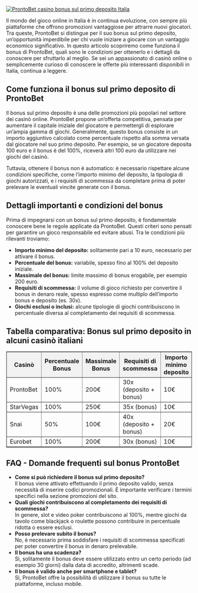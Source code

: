 [![ProntoBet casino bonus sul primo deposito Italia](https://123-caf.pages.dev/gitsignup.png)](https://vrmoo.ru/Bt82HjjY)

<p>Il mondo del gioco online in Italia è in continua evoluzione, con sempre più piattaforme che offrono promozioni vantaggiose per attrarre nuovi giocatori. Tra queste, ProntoBet si distingue per il suo bonus sul primo deposito, un’opportunità imperdibile per chi vuole iniziare a giocare con un vantaggio economico significativo. In questo articolo scopriremo come funziona il bonus di ProntoBet, quali sono le condizioni per ottenerlo e i dettagli da conoscere per sfruttarlo al meglio. Se sei un appassionato di casinò online o semplicemente curioso di conoscere le offerte più interessanti disponibili in Italia, continua a leggere.</p>  <h2>Come funziona il bonus sul primo deposito di ProntoBet</h2> <p>Il bonus sul primo deposito è una delle promozioni più popolari nel settore dei casinò online. ProntoBet propone un’offerta competitiva, pensata per aumentare il capitale iniziale del giocatore e permettergli di esplorare un’ampia gamma di giochi. Generalmente, questo bonus consiste in un importo aggiuntivo calcolato come percentuale rispetto alla somma versata dal giocatore nel suo primo deposito. Per esempio, se un giocatore deposita 100 euro e il bonus è del 100%, riceverà altri 100 euro da utilizzare nei giochi del casinò.</p> <p>Tuttavia, ottenere il bonus non è automatico: è necessario rispettare alcune condizioni specifiche, come l’importo minimo del deposito, la tipologia di giochi autorizzati, e i requisiti di scommessa da completare prima di poter prelevare le eventuali vincite generate con il bonus.</p>  <h2>Dettagli importanti e condizioni del bonus</h2> <p>Prima di impegnarsi con un bonus sul primo deposito, è fondamentale conoscere bene le regole applicate da ProntoBet. Questi criteri sono pensati per garantire un gioco responsabile ed evitare abusi. Tra le condizioni più rilevanti troviamo:</p> <ul>   <li><strong>Importo minimo del deposito:</strong> solitamente pari a 10 euro, necessario per attivare il bonus.</li>   <li><strong>Percentuale del bonus:</strong> variabile, spesso fino al 100% del deposito iniziale.</li>   <li><strong>Massimale del bonus:</strong> limite massimo di bonus erogabile, per esempio 200 euro.</li>   <li><strong>Requisiti di scommessa:</strong> il volume di gioco richiesto per convertire il bonus in denaro reale, spesso espresso come multiplo dell’importo bonus e deposito (es. 30x).</li>   <li><strong>Giochi esclusi o inclusi:</strong> alcune tipologie di giochi contribuiscono in percentuale diversa al completamento dei requisiti di scommessa.</li> </ul>  <h2>Tabella comparativa: Bonus sul primo deposito in alcuni casinò italiani</h2> <table border="1" cellpadding="8" cellspacing="0" style="border-collapse: collapse; width: 100%; max-width: 600px;">   <thead>     <tr style="background-color: #f2f2f2;">       <th>Casinò</th>       <th>Percentuale Bonus</th>       <th>Massimale Bonus</th>       <th>Requisiti di scommessa</th>       <th>Importo minimo deposito</th>     </tr>   </thead>   <tbody>     <tr>       <td>ProntoBet</td>       <td>100%</td>       <td>200€</td>       <td>30x (deposito + bonus)</td>       <td>10€</td>     </tr>     <tr>       <td>StarVegas</td>       <td>100%</td>       <td>250€</td>       <td>35x (bonus)</td>       <td>10€</td>     </tr>     <tr>       <td>Snai</td>       <td>50%</td>       <td>100€</td>       <td>40x (deposito + bonus)</td>       <td>20€</td>     </tr>     <tr>       <td>Eurobet</td>       <td>100%</td>       <td>200€</td>       <td>30x (bonus)</td>       <td>10€</td>     </tr>   </tbody> </table>  <h2>FAQ - Domande frequenti sul bonus ProntoBet</h2> <ul>   <li><strong>Come si può richiedere il bonus sul primo deposito?</strong><br>Il bonus viene attivato effettuando il primo deposito valido, senza necessità di inserire codici promozionali. È importante verificare i termini specifici nella sezione promozioni del sito.</li>   <li><strong>Quali giochi contribuiscono al completamento dei requisiti di scommessa?</strong><br>In genere, slot e video poker contribuiscono al 100%, mentre giochi da tavolo come blackjack o roulette possono contribuire in percentuale ridotta o essere esclusi.</li>   <li><strong>Posso prelevare subito il bonus?</strong><br>No, è necessario prima soddisfare i requisiti di scommessa specificati per poter convertire il bonus in denaro prelevabile.</li>   <li><strong>Il bonus ha una scadenza?</strong><br>Sì, solitamente il bonus deve essere utilizzato entro un certo periodo (ad esempio 30 giorni) dalla data di accredito, altrimenti scade.</li>   <li><strong>Il bonus è valido anche per smartphone e tablet?</strong><br>Sì, ProntoBet offre la possibilità di utilizzare il bonus su tutte le piattaforme, incluso mobile.</li> </ul>